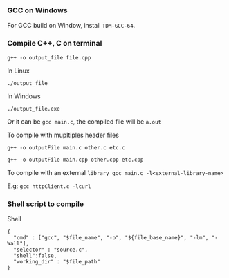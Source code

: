 ### GCC on Windows

For GCC build on Window, install ``TDM-GCC-64``.

### Compile C++, C on terminal

```shell
g++ -o output_file file.cpp
```

In Linux

```
./output_file
```

In Windows

```
./output_file.exe
```

Or it can be ``gcc main.c``, the compiled file will be ``a.out``

To compile with mupltiples header files

``g++ -o outputFile main.c other.c etc.c``

``g++ -o outputFile main.cpp other.cpp etc.cpp``

To compile with an external ``library gcc main.c -l<external-library-name>``

E.g: ``gcc httpClient.c -lcurl``

### Shell script to compile

Shell

```shell
{
  "cmd" : ["gcc", "$file_name", "-o", "${file_base_name}", "-lm", "-Wall"],
  "selector" : "source.c",
  "shell":false,
  "working_dir" : "$file_path"
}
```
